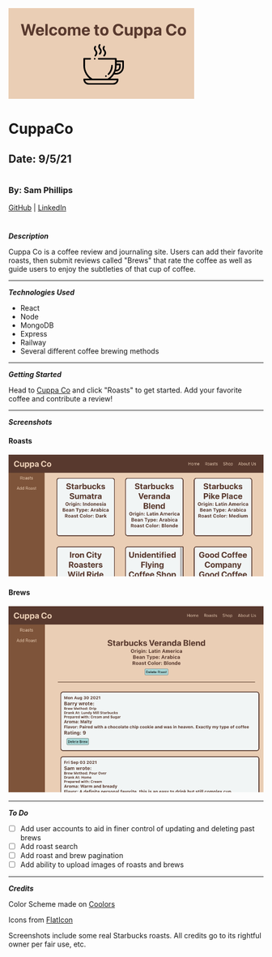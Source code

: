 ![Brand Image](./Screenshots/branding.png)

# CuppaCo

## Date: 9/5/21

#

### By: Sam Phillips

[GitHub](https://github.com/samkphillips) | [LinkedIn](https://www.linkedin.com/in/sam-phillips-8ba677168/)

#

**_Description_**

Cuppa Co is a coffee review and journaling site. Users can add their favorite roasts, then submit reviews called "Brews" that rate the coffee as well as guide users to enjoy the subtleties of that cup of coffee.

---

**_Technologies Used_**

- React
- Node
- MongoDB
- Express
- Railway
- Several different coffee brewing methods

---

**_Getting Started_**

Head to [Cuppa Co](https://cuppaco-production.up.railway.app/) and click "Roasts" to get started. Add your favorite coffee and contribute a review!

---

**_Screenshots_**

#### Roasts

![Roast Page](./Screenshots/roasts.png)

#### Brews

![Brew Page](./Screenshots/brews.png)

---

**_To Do_**

- [ ] Add user accounts to aid in finer control of updating and deleting past brews
- [ ] Add roast search
- [ ] Add roast and brew pagination
- [ ] Add ability to upload images of roasts and brews

---

**_Credits_**

Color Scheme made on [Coolors](https://coolors.co/)

Icons from [FlatIcon](https://www.flaticon.com/)

Screenshots include some real Starbucks roasts. All credits go to its rightful owner per fair use, etc.
